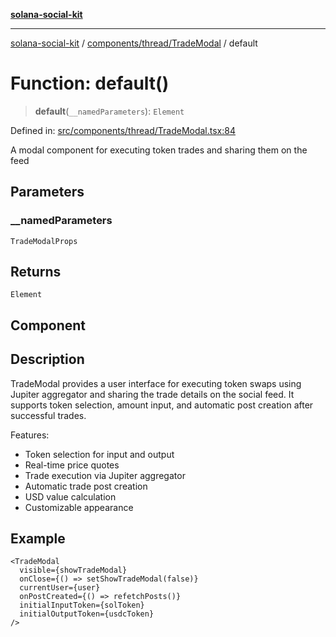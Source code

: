 [**solana-social-kit**](../../../../README.md)

***

[solana-social-kit](../../../../README.md) / [components/thread/TradeModal](../README.md) / default

# Function: default()

> **default**(`__namedParameters`): `Element`

Defined in: [src/components/thread/TradeModal.tsx:84](https://github.com/SendArcade/solana-social-starter/blob/98f94bb63d3814df24512365f6ae706d273e698f/src/components/thread/TradeModal.tsx#L84)

A modal component for executing token trades and sharing them on the feed

## Parameters

### \_\_namedParameters

`TradeModalProps`

## Returns

`Element`

## Component

## Description

TradeModal provides a user interface for executing token swaps using Jupiter aggregator
and sharing the trade details on the social feed. It supports token selection, amount input,
and automatic post creation after successful trades.

Features:
- Token selection for input and output
- Real-time price quotes
- Trade execution via Jupiter aggregator
- Automatic trade post creation
- USD value calculation
- Customizable appearance

## Example

```tsx
<TradeModal
  visible={showTradeModal}
  onClose={() => setShowTradeModal(false)}
  currentUser={user}
  onPostCreated={() => refetchPosts()}
  initialInputToken={solToken}
  initialOutputToken={usdcToken}
/>
```
